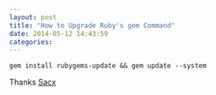 ```yaml
---
layout: post
title: "How to Upgrade Ruby's gem Command"
date: 2014-05-12 14:43:59
categories:
---
```


```
gem install rubygems-update && gem update --system
```

Thanks [Sacx](http://stackoverflow.com/questions/13626143/how-to-upgrade-rubygems)
